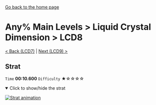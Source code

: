 [Go back to the home page](https://github.com/Doublevil/scbspeedrun)

# Any% Main Levels > Liquid Crystal Dimension > LCD8

[< Back (LCD7)](https://github.com/Doublevil/scbspeedrun/blob/main/levels/any_ml/LCD/LCD7.md) | [Next (LCD9) >](https://github.com/Doublevil/scbspeedrun/blob/main/levels/any_ml/LCD/LCD9.md)

## Strat

`Time` **00:10.600** `Difficulty` ★☆☆☆☆
<details open>
  <summary>Click to show/hide the strat</summary>

  [![Strat animation](https://github.com/Doublevil/scbspeedrun/blob/main/media/levels/LCD/LCD8_Strat.webp)](https://github.com/Doublevil/scbspeedrun/blob/main/media/levels/LCD/LCD8_Strat.mp4?raw=true)
</details>
